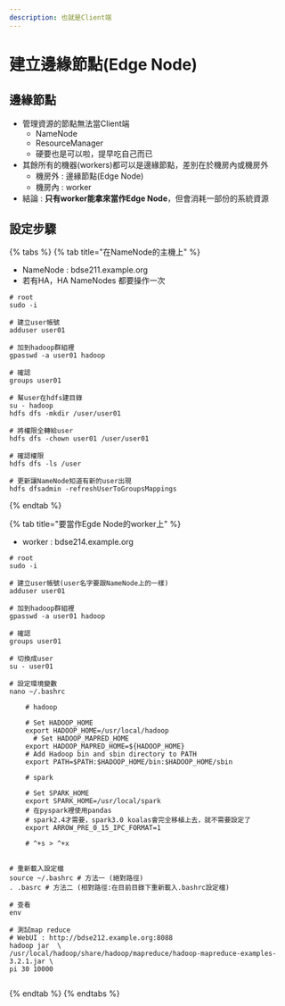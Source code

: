 ```yaml
---
description: 也就是Client端
---
```


# 建立邊緣節點\(Edge Node\)

## 邊緣節點

* 管理資源的節點無法當Client端
  * NameNode
  * ResourceManager
  * 硬要也是可以啦，提早吃自己而已
* 其餘所有的機器\(workers\)都可以是邊緣節點，差別在於機房內或機房外  
  * 機房外 : 邊緣節點\(Edge Node\)
  * 機房內 : worker
* 結論 : **只有worker能拿來當作Edge Node**，但會消耗一部份的系統資源

## 設定步驟

{% tabs %}
{% tab title="在NameNode的主機上" %}
* NameNode : bdse211.example.org
* 若有HA，HA NameNodes 都要操作一次

```text
# root
sudo -i

# 建立user帳號
adduser user01

# 加到hadoop群組裡
gpasswd -a user01 hadoop

# 確認
groups user01
   
# 幫user在hdfs建目錄
su - hadoop
hdfs dfs -mkdir /user/user01

# 將權限全轉給user
hdfs dfs -chown user01 /user/user01

# 確認權限
hdfs dfs -ls /user
   
# 更新讓NameNode知道有新的user出現   
hdfs dfsadmin -refreshUserToGroupsMappings

```
{% endtab %}

{% tab title="要當作Egde Node的worker上" %}
* worker : bdse214.example.org 

```text
# root
sudo -i

# 建立user帳號(user名字要跟NameNode上的一樣)
adduser user01

# 加到hadoop群組裡
gpasswd -a user01 hadoop

# 確認
groups user01

# 切換成user
su - user01

# 設定環境變數
nano ~/.bashrc
    
    # hadoop
    
    # Set HADOOP_HOME
    export HADOOP_HOME=/usr/local/hadoop
	  # Set HADOOP_MAPRED_HOME
    export HADOOP_MAPRED_HOME=${HADOOP_HOME}
    # Add Hadoop bin and sbin directory to PATH
    export PATH=$PATH:$HADOOP_HOME/bin:$HADOOP_HOME/sbin
    
    # spark
    
    # Set SPARK_HOME
    export SPARK_HOME=/usr/local/spark
    # 在pyspark裡使用pandas
    # spark2.4才需要，spark3.0 koalas會完全移植上去，就不需要設定了
    export ARROW_PRE_0_15_IPC_FORMAT=1  
    
    # ^+s > ^+x
    
    
# 重新載入設定檔
source ~/.bashrc # 方法一 (絕對路徑)
. .basrc # 方法二 (相對路徑:在目前目錄下重新載入.bashrc設定檔)

# 查看
env 
    
# 測試map reduce 
# WebUI : http://bdse212.example.org:8088
hadoop jar  \
/usr/local/hadoop/share/hadoop/mapreduce/hadoop-mapreduce-examples-3.2.1.jar \
pi 30 10000 
   
```
{% endtab %}
{% endtabs %}



